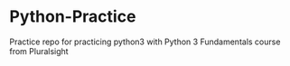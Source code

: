 # Python-Practice
Practice repo for practicing python3 with Python 3 Fundamentals course from Pluralsight
